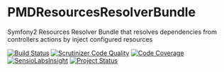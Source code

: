 PMDResourcesResolverBundle
===============

Symfony2 Resources Resolver Bundle that resolves dependencies from controllers actions by inject configured resources

[![Build Status](https://secure.travis-ci.org/piotrminkina/resources-resolver-bundle.png)](https://travis-ci.org/piotrminkina/resources-resolver-bundle)
[![Scrutinizer Code Quality](https://scrutinizer-ci.com/g/piotrminkina/resources-resolver-bundle/badges/quality-score.png?b=master)](https://scrutinizer-ci.com/g/piotrminkina/resources-resolver-bundle/?branch=master)
[![Code Coverage](https://scrutinizer-ci.com/g/piotrminkina/resources-resolver-bundle/badges/coverage.png?b=master)](https://scrutinizer-ci.com/g/piotrminkina/resources-resolver-bundle/?branch=master)
[![SensioLabsInsight](https://insight.sensiolabs.com/projects/d6d8bc41-0546-475d-a705-0c241e0a9043/mini.png)](https://insight.sensiolabs.com/projects/d6d8bc41-0546-475d-a705-0c241e0a9043)
[![Project Status](http://stillmaintained.com/piotrminkina/resources-resolver-bundle.png)](http://stillmaintained.com/piotrminkina/resources-resolver-bundle)
